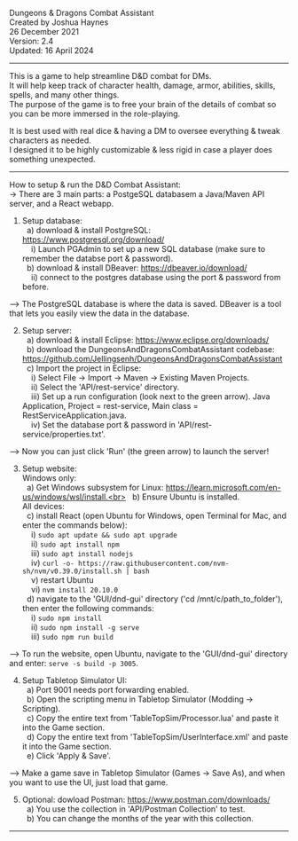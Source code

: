 Dungeons & Dragons Combat Assistant<br>
Created by Joshua Haynes<br>
26 December 2021<br>
Version: 2.4<br>
Updated: 16 April 2024<br>

--------------------

This is a game to help streamline D&D combat for DMs.<br>
It will help keep track of character health, damage, armor, abilities, skills, spells, and many other things.<br>
The purpose of the game is to free your brain of the details of combat so you can be more immersed in the role-playing.<br>

It is best used with real dice & having a DM to oversee everything & tweak characters as needed.<br>
I designed it to be highly customizable & less rigid in case a player does something unexpected.<br>

--------------------

How to setup & run the D&D Combat Assistant:<br>
-> There are 3 main parts: a PostgeSQL databasem a Java/Maven API server, and a React webapp.<br>

1) Setup database:<br>
&nbsp;&nbsp;a) download & install PostgreSQL: https://www.postgresql.org/download/<br>
&nbsp;&nbsp;&nbsp;&nbsp;i) Launch PGAdmin to set up a new SQL database (make sure to remember the databse port & password).<br>
&nbsp;&nbsp;b) download & install DBeaver: https://dbeaver.io/download/<br>
&nbsp;&nbsp;&nbsp;&nbsp;ii) connect to the postgres database using the port & password from before.<br>

--> The PostgreSQL database is where the data is saved. DBeaver is a tool that lets you easily view the data in the database.<br>

2) Setup server:<br>
&nbsp;&nbsp;a) download & install Eclipse: https://www.eclipse.org/downloads/<br>
&nbsp;&nbsp;b) download the DungeonsAndDragonsCombatAssistant codebase: https://github.com/Jellingsenh/DungeonsAndDragonsCombatAssistant<br>
&nbsp;&nbsp;c) Import the project in Eclipse:<br>
&nbsp;&nbsp;&nbsp;&nbsp;i) Select File -> Import -> Maven -> Existing Maven Projects.<br>
&nbsp;&nbsp;&nbsp;&nbsp;ii) Select the 'API/rest-service' directory.<br>
&nbsp;&nbsp;&nbsp;&nbsp;iii) Set up a run configuration (look next to the green arrow). Java Application, Project = rest-service, Main class = RestServiceApplication.java.<br>
&nbsp;&nbsp;&nbsp;&nbsp;iv) Set the database port & password in 'API/rest-service/properties.txt'.<br>

--> Now you can just click 'Run' (the green arrow) to launch the server!<br>

3) Setup website:<br>
Windows only:<br>
&nbsp;&nbsp;a) Get Windows subsystem for Linux: https://learn.microsoft.com/en-us/windows/wsl/install.<br>
&nbsp;&nbsp;b) Ensure Ubuntu is installed.<br>
All devices:<br>
&nbsp;&nbsp;c) install React (open Ubuntu for Windows, open Terminal for Mac, and enter the commands below):<br>
&nbsp;&nbsp;&nbsp;&nbsp;i) `sudo apt update && sudo apt upgrade`<br>
&nbsp;&nbsp;&nbsp;&nbsp;ii) `sudo apt install npm`<br>
&nbsp;&nbsp;&nbsp;&nbsp;iii) `sudo apt install nodejs`<br>
&nbsp;&nbsp;&nbsp;&nbsp;iv) `curl -o- https://raw.githubusercontent.com/nvm-sh/nvm/v0.39.0/install.sh | bash`<br>
&nbsp;&nbsp;&nbsp;&nbsp;v) restart Ubuntu<br>
&nbsp;&nbsp;&nbsp;&nbsp;vi) `nvm install 20.10.0`<br>
&nbsp;&nbsp;d) navigate to the 'GUI/dnd-gui' directory ('cd /mnt/c/path_to_folder'), then enter the following commands:<br>
&nbsp;&nbsp;&nbsp;&nbsp;i) `sudo npm install`<br>
&nbsp;&nbsp;&nbsp;&nbsp;ii) `sudo npm install -g serve`<br>
&nbsp;&nbsp;&nbsp;&nbsp;iii) `sudo npm run build`<br>

--> To run the website, open Ubuntu, navigate to the 'GUI/dnd-gui' directory and enter: `serve -s build -p 3005`.<br>

4) Setup Tabletop Simulator UI:<br>
&nbsp;&nbsp;a) Port 9001 needs port forwarding enabled.<br>
&nbsp;&nbsp;b) Open the scripting menu in Tabletop Simulator (Modding -> Scripting).<br>
&nbsp;&nbsp;c) Copy the entire text from 'TableTopSim/Processor.lua' and paste it into the Game section.<br>
&nbsp;&nbsp;d) Copy the entire text from 'TableTopSim/UserInterface.xml' and paste it into the Game section.<br>
&nbsp;&nbsp;e) Click 'Apply & Save'.<br>

--> Make a game save in Tabletop Simulator (Games -> Save As), and when you want to use the UI, just load that game.<br>

5) Optional: dowload Postman: https://www.postman.com/downloads/<br>
&nbsp;&nbsp;a) You use the collection in 'API/Postman Collection' to test.<br>
&nbsp;&nbsp;b) You can change the months of the year with this collection.<br>

--------------------
